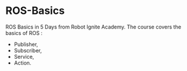 # ROS-Basics
ROS Basics in 5 Days from Robot Ignite Academy.
The course covers the basics of ROS : 
- Publisher, 
- Subscriber, 
- Service, 
- Action. 
